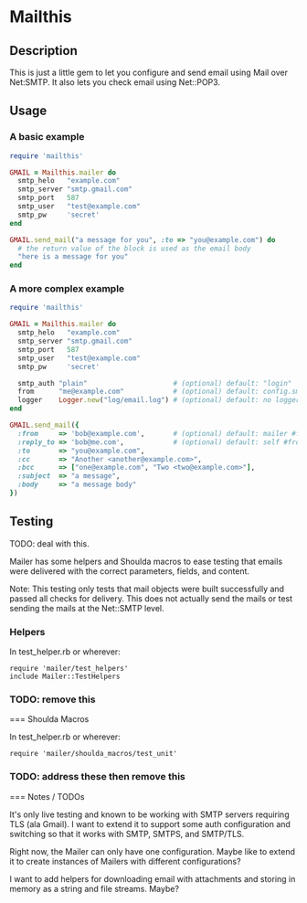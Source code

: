 # Mailthis

## Description

This is just a little gem to let you configure and send email using Mail over Net:SMTP.  It also lets you check email using Net::POP3.

## Usage

### A basic example

```ruby
require 'mailthis'

GMAIL = Mailthis.mailer do
  smtp_helo   "example.com"
  smtp_server "smtp.gmail.com"
  smtp_port   587
  smtp_user   "test@example.com"
  smtp_pw     'secret'
end

GMAIL.send_mail("a message for you", :to => "you@example.com") do
  # the return value of the block is used as the email body
  "here is a message for you"
end
```

### A more complex example

```ruby
require 'mailthis'

GMAIL = Mailthis.mailer do
  smtp_helo   "example.com"
  smtp_server "smtp.gmail.com"
  smtp_port   587
  smtp_user   "test@example.com"
  smtp_pw     'secret'

  smtp_auth "plain"                     # (optional) default: "login"
  from      "me@example.com"            # (optional) default: config.smtp_username (if valid)
  logger    Logger.new("log/email.log") # (optional) default: no logger, no logging
end

GMAIL.send_mail({
  :from     => 'bob@example.com',       # (optional) default: mailer #from
  :reply_to => 'bob@me.com',            # (optional) default: self #from
  :to       => "you@example.com",
  :cc       => "Another <another@example.com>",
  :bcc      => ["one@example.com", "Two <two@example.com>"],
  :subject  => "a message",
  :body     => "a message body"
})
```

## Testing

TODO: deal with this.

Mailer has some helpers and Shoulda macros to ease testing that emails were delivered with the correct parameters, fields, and content.

Note: This testing only tests that mail objects were built successfully and passed all checks for delivery.  This does not actually send the mails or test sending the mails at the Net::SMTP level.

### Helpers

In test_helper.rb or wherever:

    require 'mailer/test_helpers'
    include Mailer::TestHelpers

### TODO: remove this
=== Shoulda Macros

In test_helper.rb or wherever:

    require 'mailer/shoulda_macros/test_unit'

### TODO: address these then remove this
=== Notes / TODOs

It's only live testing and known to be working with SMTP servers requiring TLS (ala Gmail).  I want to extend it to support some auth configuration and switching so that it works with SMTP, SMTPS, and SMTP/TLS.

Right now, the Mailer can only have one configuration.  Maybe like to extend it to create instances of Mailers with different configurations?

I want to add helpers for downloading email with attachments and storing in memory as a string and file streams.  Maybe?
